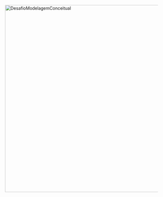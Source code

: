 <img width="617" alt="DesafioModelagemConceitual" src="https://github.com/AyrtonFrugoni/DesafioModelagemConceitual/assets/111124974/38dfb352-86b5-4c10-a3f8-7c0c4c985172">
